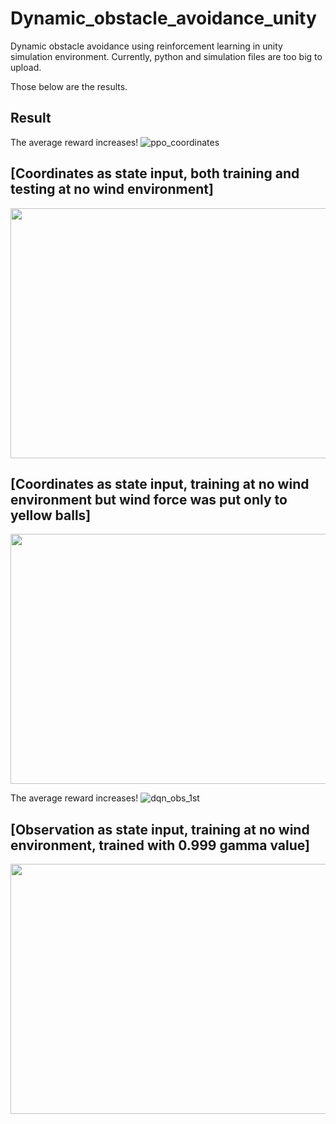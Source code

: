 # Dynamic_obstacle_avoidance_unity
Dynamic obstacle avoidance using reinforcement learning in unity simulation environment. 
Currently, python and simulation files are too big to upload.

Those below are the results.


## Result


The average reward increases!
![ppo_coordinates](https://user-images.githubusercontent.com/34183439/34465199-bcc2d8a2-eee6-11e7-976d-86430b1d90c9.PNG)
## [Coordinates as state input, both training and testing at no wind environment]
<img src = "https://user-images.githubusercontent.com/34183439/34464400-9de9dd8e-eec0-11e7-98f5-4ec50121261a.gif" width="600" height="400">

## [Coordinates as state input, training at no wind environment but wind force was put only to yellow balls]
<img src = "https://user-images.githubusercontent.com/34183439/34464401-9ed128e2-eec0-11e7-8740-b77cf687cc3c.gif" width="600" height="400">

The average reward increases!
![dqn_obs_1st](https://user-images.githubusercontent.com/34183439/34465137-95c471fa-eee3-11e7-9b57-a9508ff5e508.PNG)

## [Observation as state input, training at no wind environment, trained with 0.999 gamma value]
<img src = "https://user-images.githubusercontent.com/34183439/34464402-9fc4f3a0-eec0-11e7-920a-9ca67c0ea33b.gif" width="600" height="400">
